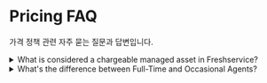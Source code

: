 # Pricing FAQ 

가격 정책 관련 자주 묻는 질문과 답변입니다.

<details>
<summary>What is considered a chargeable managed asset in Freshservice?</summary>

IT assets can be added to the Asset Management module in Freshservice through multiple channels. This includes: adding them manually importing from a CSV barcode scanning using the mobile app using the Discovery Probe or Agent to discover assets Any device discovered by the Discovery Probe or the Discovery Agent is considered a managed asset. This includes assets scanned using the SCCM integration in the Discovery Probe. A device is also considered a managed asset if it is added using other methods and is later updated using the discovery tools. Only the devices are considered managed assets and customers are not charged for the software discovered from these devices.

</details>

<details>
<summary>What's the difference between Full-Time and Occasional Agents?</summary>

Full-time agents are the ones who take care of tickets on a regular basis. Occasional agents can be provided with day passes whenever they need to log in to Freshservice. In terms of pricing, you're charged for your Freshservice account based on the number of full-time agents in your service desk. You can purchase day passes (that are charged per day) for your occasional agents whenever required.

</details>


